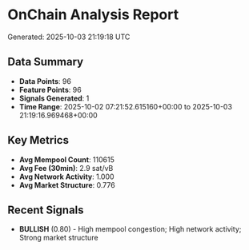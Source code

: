 # OnChain Analysis Report
Generated: 2025-10-03 21:19:18 UTC

## Data Summary
- **Data Points**: 96
- **Feature Points**: 96
- **Signals Generated**: 1
- **Time Range**: 2025-10-02 07:21:52.615160+00:00 to 2025-10-03 21:19:16.969468+00:00

## Key Metrics
- **Avg Mempool Count**: 110615
- **Avg Fee (30min)**: 2.9 sat/vB
- **Avg Network Activity**: 1.000
- **Avg Market Structure**: 0.776

## Recent Signals
- **BULLISH** (0.80) - High mempool congestion; High network activity; Strong market structure
